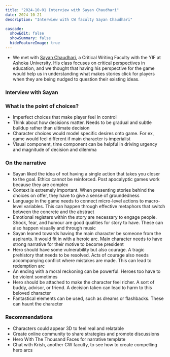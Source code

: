 ```yaml
---
title: "2024-10-01 Interview with Sayan Chaudhari"
date: 2024-10-21
description: "Interwiew with CW faculty Sayan Chaudhari"

cascade:
  showEdit: false
  showSummary: false
  hideFeatureImage: true
---
```

- We met with [Sayan Chaudhari](https://www.ashoka.edu.in/profile/sayan-chaudhuri/), a Critical Writing Faculty with the YIF at Ashoka University. His class focuses on critical perspectives in education, and we thought that having his perspective for the game would help us in understanding what makes stories click for players when they are being nudged to question their existing ideas.

### Interview with Sayan

### What is the point of choices?
- Imperfect choices that make player feel in control
- Think about how decisions matter. Needs to be gradual and subtle buildup rather than ultimate decision
- Character choices would model specific desires onto game. For ex, game would feel different if main character is imperialist
- Visual component, time component can be helpful in driving urgency and magnitude of decision and dilemma


### On the narrative
- Sayan liked the idea of not having a single action that takes you closer to the goal. Ethics cannot be reinforced. Post apocalyptic games work because they are complex
- Context is extremely important. When presenting stories behind the choices on offer, they have to give a sense of groundedness
- Language in the game needs to connect micro-level actions to macro-level variables. This can happen through effective metaphors that switch between the concrete and the abstract
- Emotional registers within the story are necessary to engage people. Shock, fear, and humour are good qualities for story to have. These can also happen visually and through music
- Sayan leaned towards having the main character be someone from the aspirants. It would fit in with a heroic arc. Main character needs to have strong narrative for their motive to become president
- Hero should have some vulnerability but also courage. A tragic prehistory that needs to be resolved. Acts of courage also needs accompanying conflict where mistakes are made. This can lead to redemption arc
- An ending with a moral reckoning can be powerful. Heroes too have to be violent sometimes
- Hero should be attached to make the character feel richer. A sort of buddy, advisor, or friend. A decision taken can lead to harm to this beloved character
- Fantastical elements can be used, such as dreams or flashbacks. These can haunt the character

### Recommendations
- Characters could appear 3D to feel real and relatable
- Create online community to share strategies and promote discussions
- Hero With The Thousand Faces for narrative template
- Chat with Krish, another CW faculty, to see how to create compelling hero arcs
